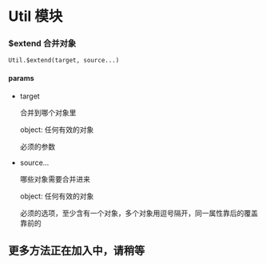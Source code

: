 # Util 模块


### $extend 合并对象

    Util.$extend(target, source...)

#### params
* target

    合并到哪个对象里

    object: 任何有效的对象

    必须的参数

* source...

    哪些对象需要合并进来

    object: 任何有效的对象

    必须的选项，至少含有一个对象，多个对象用逗号隔开，同一属性靠后的覆盖靠前的



## 更多方法正在加入中，请稍等